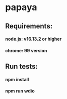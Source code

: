 # papaya

## Requirements:
#### node.js: v16.13.2 or higher 
#### chrome: 99 version

## Run tests:
#### npm install
#### npm run wdio
